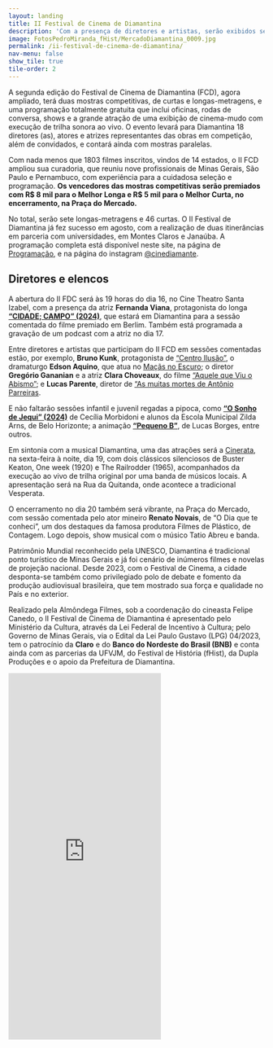 ```yaml
---
layout: landing
title: II Festival de Cinema de Diamantina
description: 'Com a presença de diretores e artistas, serão exibidos sete longas e 46 curtas.'
image: FotosPedroMiranda_fHist/MercadoDiamantina_0009.jpg
permalink: /ii-festival-de-cinema-de-diamantina/
nav-menu: false
show_tile: true
tile-order: 2
---
```


<!-- Main -->
<div id="main">

<!-- One -->
<section id="one">
	<div class="inner">
		<p>A segunda edição do Festival de Cinema de Diamantina (FCD), agora ampliado, terá duas mostras competitivas, de curtas e longas-metragens, e uma programação totalmente gratuita que inclui oficinas, rodas de conversa, shows e a grande atração de uma exibição de cinema-mudo com execução de trilha sonora ao vivo. O evento levará para Diamantina 18 diretores (as), atores e atrizes representantes das obras em competição, além de convidados, e contará ainda com mostras paralelas.</p>
		<p>Com nada menos que 1803 filmes inscritos, vindos de 14 estados, o II FCD ampliou sua curadoria, que reuniu nove profissionais de Minas Gerais, São Paulo e Pernambuco, com experiência para a cuidadosa seleção e programação. <strong>Os vencedores das mostras competitivas serão premiados com R$ 8 mil para o Melhor Longa e R$ 5 mil para o Melhor Curta, no encerramento, na Praça do Mercado.</strong></p>
		<p>No total, serão sete longas-metragens e 46 curtas. O II Festival de Diamantina já fez sucesso em agosto, com a realização de duas itinerâncias em parceria com universidades, em Montes Claros e Janaúba. A programação completa está disponível neste site, na página de <a href="/programacao">Programação</a>, e na página do instagram <a href="https://www.instagram.com/cinediamante/" target="_blank">@cinediamante</a>.</p>
		<h2>Diretores e elencos</h2>
		<p>A abertura do II FDC será às 19 horas do dia 16, no Cine Theatro Santa Izabel, com a presença da atriz <strong>Fernanda Viana</strong>, protagonista do longa <strong><a href="/filme/cidade-campo/">“CIDADE; CAMPO” (2024)</a></strong>, que estará em Diamantina para a sessão comentada do filme premiado em Berlim. Também está programada a gravação de um podcast com a atriz no dia 17.</p>
		<p>Entre diretores e artistas que participam do II FCD em sessões comentadas estão, por exemplo, <strong>Bruno Kunk</strong>, protagonista de <a href="/filme/centro-ilusao/">“Centro Ilusão”</a>, o dramaturgo <strong>Edson Aquino</strong>, que atua no <a href="/filme/macas-no-escuro/">Maçãs no Escuro</a>; o diretor <strong>Gregório Gananian</strong> e a atriz <strong>Clara Choveaux</strong>, do filme <a href="/filme/aquele-que-viu-o-abismo/">“Aquele que Viu o Abismo”</a>; e <strong>Lucas Parente</strong>, diretor de <a href="/filme/as-muitas-mortes-de-antonio-parreiras/">“As muitas mortes de Antônio Parreiras</a>.</p>
		<p>E não faltarão sessões infantil e juvenil regadas a pipoca, como <strong><a href="/filme/o-sonho-de-jequi/">“O Sonho de Jequi” (2024)</a></strong> de Cecília Morbidoni e alunos da Escola Municipal Zilda Arns, de Belo Horizonte; a animação <strong><a href="/filme/pequeno-b/">“Pequeno B”</a></strong>, de Lucas Borges, entre outros.</p>
		<p>Em sintonia com a musical Diamantina, uma das atrações será a <a href="/cinerata/">Cinerata</a>, na sexta-feira à noite, dia 19, com dois clássicos silenciosos de Buster Keaton, One week (1920) e The Railrodder (1965), acompanhados da execução ao vivo de trilha original por uma banda de músicos locais.  A apresentação será na Rua da Quitanda, onde acontece a tradicional Vesperata.</p>
		<p>O encerramento no dia 20 também será vibrante, na Praça do Mercado, com sessão comentada pelo ator mineiro <strong>Renato Novais</strong>, de “O Dia que te conheci”, um dos destaques da famosa produtora Filmes de Plástico, de Contagem. Logo depois, show musical com o músico Tatio Abreu e banda.</p>
		<p>Patrimônio Mundial reconhecido pela UNESCO, Diamantina é tradicional ponto turístico de Minas Gerais e já foi cenário de inúmeros filmes e novelas de projeção nacional.  Desde 2023, com o Festival de Cinema, a cidade desponta-se também como privilegiado polo de debate e fomento da produção audiovisual brasileira, que tem mostrado sua força e qualidade no País e no exterior.</p>
		<p>Realizado pela Almôndega Filmes, sob a coordenação do cineasta Felipe Canedo, o II Festival de Cinema de Diamantina é apresentado pelo Ministério da Cultura, através da Lei Federal de Incentivo à Cultura; pelo Governo de Minas Gerais, via o Edital da Lei Paulo Gustavo (LPG) 04/2023, tem o patrocínio da <strong>Claro</strong> e do <strong>Banco do Nordeste do Brasil (BNB)</strong> e conta ainda com as parcerias da UFVJM, do Festival de História (fHist), da Dupla Produções e o apoio da Prefeitura de Diamantina.</p>
		<p><iframe class="image fit" height=720 src="https://www.youtube.com/embed/DbzC-xntCSo?si=9hWqndzhBKdwRwdd" title="YouTube video player" frameborder="0" allow="accelerometer; autoplay; clipboard-write; encrypted-media; gyroscope; picture-in-picture; web-share" referrerpolicy="strict-origin-when-cross-origin" allowfullscreen></iframe></p>
	</div>
</section>


</div>
